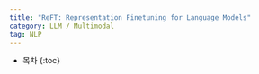 ```yaml
---
title: "ReFT: Representation Finetuning for Language Models"
category: LLM / Multimodal
tag: NLP
---
```








* 목차
{:toc}






